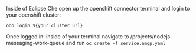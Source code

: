 Inside of Eclipse Che open up the openshift connector terminal and login to your openshift cluster:

`odo login ${your cluster url}`

Once logged in:
inside of your terminal navigate to /projects/nodejs-messaging-work-queue and run `oc create -f service.amqp.yaml`
